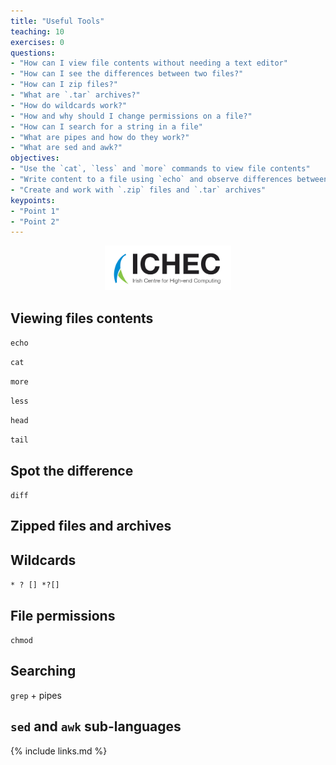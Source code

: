 ```yaml
---
title: "Useful Tools"
teaching: 10
exercises: 0
questions:
- "How can I view file contents without needing a text editor"
- "How can I see the differences between two files?"
- "How can I zip files?"
- "What are `.tar` archives?"
- "How do wildcards work?"
- "How and why should I change permissions on a file?"
- "How can I search for a string in a file"
- "What are pipes and how do they work?"
- "What are sed and awk?"
objectives:
- "Use the `cat`, `less` and `more` commands to view file contents"
- "Write content to a file using `echo` and observe differences between files using `diff`"
- "Create and work with `.zip` files and `.tar` archives"
keypoints:
- "Point 1"
- "Point 2"
---
```


<p align="center"><img src="../fig/ICHEC_Logo.jpg" width="40%"/></p>

## Viewing files contents

`echo`

`cat`

`more`

`less`

`head`

`tail`

## Spot the difference

`diff`

## Zipped files and archives

## Wildcards

`* ? [] *?[]`

## File permissions

`chmod`

## Searching 

`grep` + pipes

## `sed` and `awk` sub-languages


{% include links.md %}
